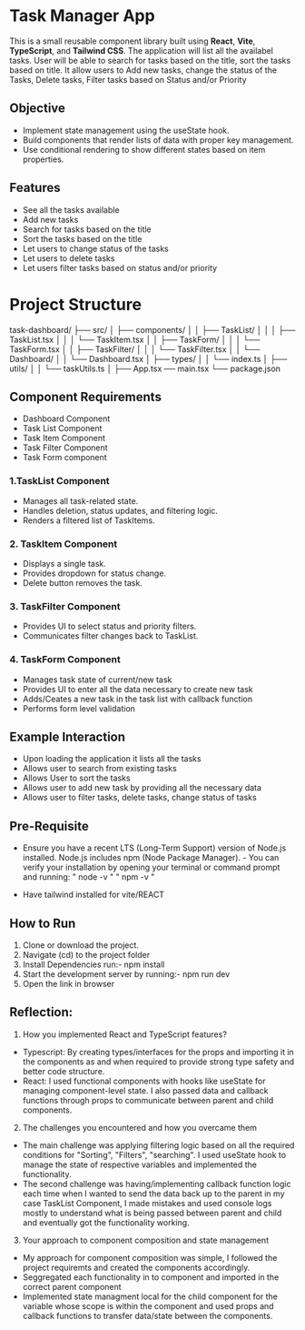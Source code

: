 # Task Manager App
This is a small reusable component library built using **React**, **Vite**, **TypeScript**, and **Tailwind CSS**. The application will list all the availabel tasks. User will be able to search for tasks based on the title, sort the tasks based on title. It allow users to Add new tasks, change the status of the Tasks, Delete tasks, Filter tasks based on Status and/or Priority 

## Objective
- Implement state management using the useState hook.
- Build components  that render lists of data with proper key management.
- Use conditional rendering to show different states based on item properties.

## Features
- See all the tasks available
- Add new tasks 
- Search for tasks based on the title
- Sort the tasks based on the title
- Let users to change status of the tasks
- Let users to delete tasks
- Let users filter tasks based on status and/or priority

# Project Structure
  task-dashboard/
    ├── src/
    │   ├── components/
    │   │   ├── TaskList/
    │   │   │   ├── TaskList.tsx
    │   │   │   └── TaskItem.tsx
    │   │   ├── TaskForm/
    │   │   │   └── TaskForm.tsx
    │   │   ├── TaskFilter/
    │   │   │   └── TaskFilter.tsx
    │   │   └── Dashboard/
    │   │       └── Dashboard.tsx
    │   ├── types/
    │   │   └── index.ts
    │   ├── utils/
    │   │   └── taskUtils.ts
    │   ├── App.tsx
        ── main.tsx
    └── package.json


## Component Requirements
- Dashboard Component
- Task List Component
- Task Item Component
- Task Filter Component
- Task Form component

### 1.TaskList Component
- Manages all task-related state.
- Handles deletion, status updates, and filtering logic.
- Renders a filtered list of TaskItems.

### 2. TaskItem Component
- Displays a single task.
- Provides dropdown for status change.
- Delete button removes the task.

### 3. TaskFilter Component
- Provides UI to select status and priority filters.
- Communicates filter changes back to TaskList.

### 4. TaskForm Component
- Manages task state of current/new task 
- Provides UI to enter all the data necessary to create new task
- Adds/Ceates a new task in the task list with callback function
- Performs form level validation

## Example Interaction
- Upon loading the application it lists all the tasks
- Allows user to search from existing tasks
- Allows User to sort the tasks
- Allows user to add new task by providing all the necessary data
- Allows user to filter tasks, delete tasks, change status of tasks

## Pre-Requisite 
- Ensure you have a recent LTS (Long-Term Support) version of Node.js installed. Node.js includes npm (Node Package Manager). - You can verify your installation by opening your terminal or command prompt and running:
    " node -v "
    " npm -v "

- Have tailwind installed for vite/REACT

## How to Run
1. Clone or download the project.
2. Navigate (cd) to the project folder
3. Install Dependencies run:-  npm install
4. Start the development server by running:- npm run dev
5. Open the link in browser


## Reflection:
1. How you implemented React and TypeScript features?
- Typescript: By creating types/interfaces for the props and importing it in the components as and when required to provide strong type safety and better code structure.
- React: I used functional components with hooks like useState for managing component-level state. I also passed data and callback functions through props to communicate between parent and child components.

2. The challenges you encountered and how you overcame them
- The main challenge was applying filtering logic based on all the required conditions for "Sorting", "Filters", "searching". I used useState hook to manage the state of respective variables and implemented the functionality.
- The second challenge was having/implementing callback function logic each time when I wanted to send the data back up to the parent in my case TaskList Component, I made mistakes and used console logs mostly to understand what is being passed between parent and child and eventually got the functionality working.

3. Your approach to component composition and state management
- My approach for component composition was simple, I followed the project requiremts and created the components accordingly.
- Seggregated each functionality in to component and imported in the correct parent component
- Implemented state managment local for the child component for the variable whose scope is within the component and used props and callback functions to transfer data/state between the components.






